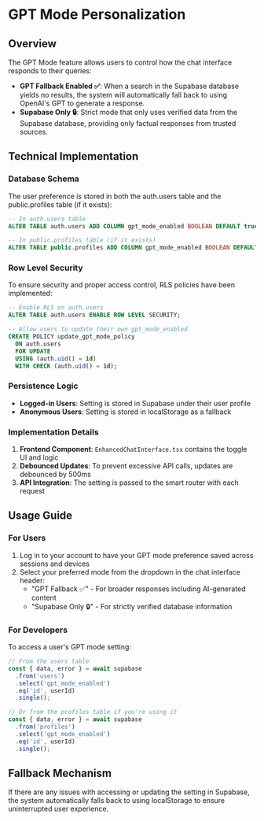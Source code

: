 # GPT Mode Personalization

## Overview

The GPT Mode feature allows users to control how the chat interface responds to their queries:

- **GPT Fallback Enabled ✅**: When a search in the Supabase database yields no results, the system will automatically fall back to using OpenAI's GPT to generate a response.
- **Supabase Only 🔒**: Strict mode that only uses verified data from the Supabase database, providing only factual responses from trusted sources.

## Technical Implementation

### Database Schema

The user preference is stored in both the auth.users table and the public.profiles table (if it exists):

```sql
-- In auth.users table
ALTER TABLE auth.users ADD COLUMN gpt_mode_enabled BOOLEAN DEFAULT true;

-- In public.profiles table (if it exists)
ALTER TABLE public.profiles ADD COLUMN gpt_mode_enabled BOOLEAN DEFAULT true;
```

### Row Level Security

To ensure security and proper access control, RLS policies have been implemented:

```sql
-- Enable RLS on auth.users
ALTER TABLE auth.users ENABLE ROW LEVEL SECURITY;

-- Allow users to update their own gpt_mode_enabled
CREATE POLICY update_gpt_mode_policy
  ON auth.users
  FOR UPDATE
  USING (auth.uid() = id)
  WITH CHECK (auth.uid() = id);
```

### Persistence Logic

- **Logged-in Users**: Setting is stored in Supabase under their user profile
- **Anonymous Users**: Setting is stored in localStorage as a fallback

### Implementation Details

1. **Frontend Component**: `EnhancedChatInterface.tsx` contains the toggle UI and logic
2. **Debounced Updates**: To prevent excessive API calls, updates are debounced by 500ms
3. **API Integration**: The setting is passed to the smart router with each request

## Usage Guide

### For Users

1. Log in to your account to have your GPT mode preference saved across sessions and devices
2. Select your preferred mode from the dropdown in the chat interface header:
   - "GPT Fallback ✅" - For broader responses including AI-generated content
   - "Supabase Only 🔒" - For strictly verified database information

### For Developers

To access a user's GPT mode setting:

```typescript
// From the users table
const { data, error } = await supabase
  .from('users')
  .select('gpt_mode_enabled')
  .eq('id', userId)
  .single();

// Or from the profiles table if you're using it
const { data, error } = await supabase
  .from('profiles')
  .select('gpt_mode_enabled')
  .eq('id', userId)
  .single();
```

## Fallback Mechanism

If there are any issues with accessing or updating the setting in Supabase, the system automatically falls back to using localStorage to ensure uninterrupted user experience.
